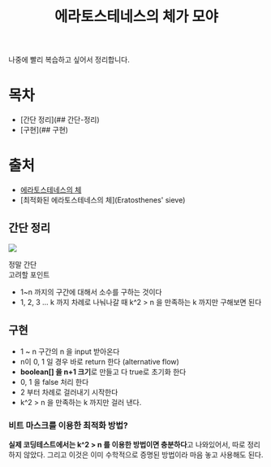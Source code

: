 ﻿---
title:  "에라토스테네스의 체가 모야"
excerpt: "에라토스테네스의 체는 정말 금방인걸요?"

categories:
  - 공부
tags:
  - 알고리즘
last_modified_at: 2020-03-03TO15:30:00+09:00
---

나중에 빨리 복습하고 싶어서 정리합니다.

# 목차
- [간단 정리](## 간단-정리)
- [구현](## 구현)

# 출처
- [에라토스테네스의 체](https://ko.wikipedia.org/wiki/%EC%97%90%EB%9D%BC%ED%86%A0%EC%8A%A4%ED%85%8C%EB%84%A4%EC%8A%A4%EC%9D%98_%EC%B2%B4)
- [최적화된 에라토스테네스의 체](Eratosthenes' sieve)  

## 간단 정리
![](https://commons.wikimedia.org/wiki/File:Sieve_of_Eratosthenes_animation.gif)

정말 간단 <br>
고려할 포인트
- 1~n 까지의 구간에 대해서 소수를 구하는 것이다
- 1, 2, 3 ... k 까지 차례로 나눠나갈 때 k^2 > n 을 만족하는 k 까지만 구해보면 된다

## 구현 

- 1 ~ n  구간의 n 을 input 받아온다
- n이 0, 1 일 경우 바로 return 한다 (alternative flow)
- **boolean[] 을 n+1 크기**로 만들고 다 true로 초기화 한다
- 0, 1 을 false 처리 한다
- 2 부터 차례로 걸러내기 시작한다
- k^2 > n 을 만족하는 k 까지만 걸러 낸다.

### 비트 마스크를 이용한 최적화 방법?
**실제 코딩테스트에서는 k^2 > n 를 이용한 방법이면 충분하다**고 나와있어서, 따로 정리하지 않았다. 그리고 이것은 이미 수학적으로 증명된 방법이라 마음 놓고 사용해도 된다.

